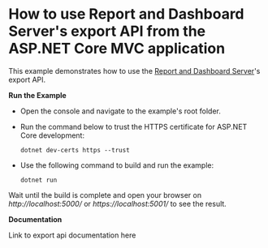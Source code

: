 # How to use Report and Dashboard Server's export API from the ASP.NET Core MVC application

This example demonstrates how to use the [Report and Dashboard Server](https://docs.devexpress.com/ReportServer/12432/index)'s export API.


**Run the Example**

* Open the console and navigate to the example's root folder.

* Run the command below to trust the HTTPS certificate for ASP.NET Core development:

    ``dotnet dev-certs https --trust``

* Use the following command to build and run the example: 

    ``dotnet run``

Wait until the build is complete and open your browser on _http://localhost:5000/_ or _https://localhost:5001/_ to see the result.

**Documentation**

  Link to export api documentation here